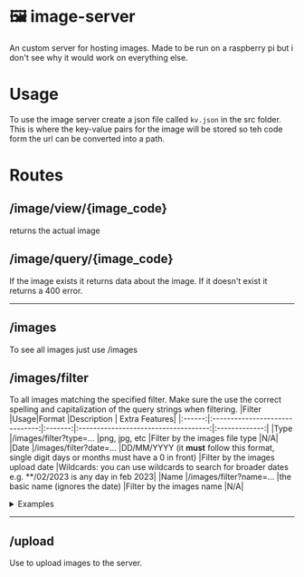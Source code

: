 # 🖼️ image-server
An custom server for hosting images. Made to be run on a raspberry pi but i don't see why it would work on everything else.

# Usage
To use the image server create a json file called ```kv.json``` in the src folder. This is where the key-value pairs for the image will be stored so teh code form the url can be converted into a path.

# Routes

## /image/view/{image_code}
returns the actual image
## /image/query/{image_code}
If the image exists it returns data about the image. If it doesn't exist it returns a 400 error.

---

## /images
To see all images just use /images
## /images/filter
To all images matching the specified filter. Make sure the use the correct spelling and capitalization of the query strings when filtering.
|Filter  |Usage|Format   |Description | Extra Features|
|:------:|:------------------------------:|:-------:|:------------------------------------:|:-------------:|
|Type   |/images/filter?type=...   |png, jpg, etc   |Filter by the images file type   |N/A|
|Date   |/images/filter?date=...   |DD/MM/YYYY (it **must** follow this format, single digit days or months must have a 0 in front)   |Filter by the images upload date   |Wildcards: you can use wildcards to search for broader dates e.g. **/02/2023 is any day in feb 2023|
|Name   |/images/filter?name=...   |the basic name (ignores the date)   |Filter by the images name   |N/A|
<details>
<summary>Examples</summary>
<p>• /images/filter?date=07/**/**** will return all images uploaded on the seventh day of any month of any year</p>         
<p>• /images/filter?name=on will return all images that have the string on anywhere in their name (e.g. on, icon, icons, online, etc)</p>
</details>

---

## /upload
Use to upload images to the server.